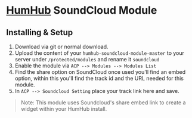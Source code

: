 # [HumHub](https://www.humhub.org/en) SoundCloud Module

## Installing & Setup
1. Download via git or normal download.
2. Upload the content of your `humhub-soundcloud-module-master` to your server under `/protected/modules` and rename it `soundcloud`
3. Enable the module via `ACP --> Modules --> Modules List`
4. Find the share option on SoundCloud once used you'll find an embed option, within this you'll find the track id and the URL needed for this module. 
5. In `ACP --> Soundcloud Setting` place your track link here and save.

> Note: This module uses Soundcloud's share embed link to create a widget within your HumHub install.

